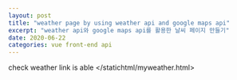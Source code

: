```yaml
---
layout: post
title: "weather page by using weather api and google maps api"
excerpt: "weather api와 google maps api를 활용한 날씨 페이지 만들기"
date: 2020-06-22
categories: vue front-end api
---
```

check weather link is able
</statichtml/myweather.html>
